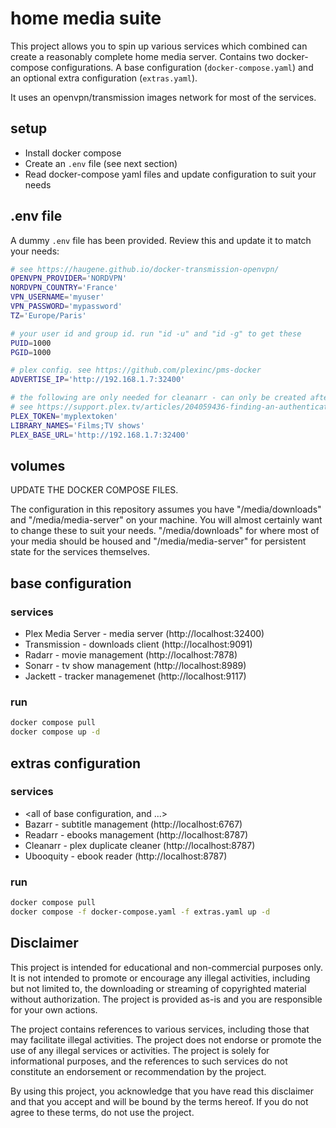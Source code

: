 home media suite
================

This project allows you to spin up various services which combined can create a reasonably complete home media server. Contains two docker-compose configurations. A base configuration (`docker-compose.yaml`) and an optional extra configuration (`extras.yaml`).

It uses an openvpn/transmission images network for most of the services.

setup
-----

- Install docker compose
- Create an `.env` file (see next section)
- Read docker-compose yaml files and update configuration to suit your needs

.env file
---------

A dummy `.env` file has been provided. Review this and update it to match your needs:

```sh
# see https://haugene.github.io/docker-transmission-openvpn/
OPENVPN_PROVIDER='NORDVPN'
NORDVPN_COUNTRY='France'
VPN_USERNAME='myuser'
VPN_PASSWORD='mypassword'
TZ='Europe/Paris'

# your user id and group id. run "id -u" and "id -g" to get these
PUID=1000
PGID=1000

# plex config. see https://github.com/plexinc/pms-docker
ADVERTISE_IP='http://192.168.1.7:32400'

# the following are only needed for cleanarr - can only be created after you set up plex
# see https://support.plex.tv/articles/204059436-finding-an-authentication-token-x-plex-token/
PLEX_TOKEN='myplextoken'
LIBRARY_NAMES='Films;TV shows'
PLEX_BASE_URL='http://192.168.1.7:32400'
```

volumes
-------

UPDATE THE DOCKER COMPOSE FILES.

The configuration in this repository assumes you have "/media/downloads" and "/media/media-server" on your machine. You will almost certainly want to change these to suit your needs. "/media/downloads" for where most of your media should be housed and "/media/media-server" for persistent state for the services themselves.

base configuration
------------------

### services

- Plex Media Server - media server (http://localhost:32400)
- Transmission - downloads client (http://localhost:9091)
- Radarr - movie management (http://localhost:7878)
- Sonarr - tv show management (http://localhost:8989)
- Jackett - tracker managemenet (http://localhost:9117)

### run

```sh
docker compose pull
docker compose up -d
```

extras configuration
--------------------

### services

- <all of base configuration, and ...>
- Bazarr - subtitle management (http://localhost:6767)
- Readarr - ebooks management (http://localhost:8787)
- Cleanarr - plex duplicate cleaner (http://localhost:8787)
- Ubooquity - ebook reader (http://localhost:8787)

### run

```sh
docker compose pull
docker compose -f docker-compose.yaml -f extras.yaml up -d
```

## Disclaimer

This project is intended for educational and non-commercial purposes only. It is not intended to promote or encourage any illegal activities, including but not limited to, the downloading or streaming of copyrighted material without authorization. The project is provided as-is and you are responsible for your own actions.

The project contains references to various services, including those that may facilitate illegal activities. The project does not endorse or promote the use of any illegal services or activities. The project is solely for informational purposes, and the references to such services do not constitute an endorsement or recommendation by the project.

By using this project, you acknowledge that you have read this disclaimer and that you accept and will be bound by the terms hereof. If you do not agree to these terms, do not use the project.

